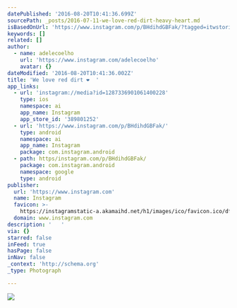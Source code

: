 ```yaml
---
datePublished: '2016-08-20T10:41:36.699Z'
sourcePath: _posts/2016-07-11-we-love-red-dirt-heavy-heart.md
isBasedOnUrl: 'https://www.instagram.com/p/BHdihdGBFak/?tagged=itwstories'
keywords: []
related: []
author:
  - name: adelecoelho
    url: 'https://www.instagram.com/adelecoelho'
    avatar: {}
dateModified: '2016-08-20T10:41:36.002Z'
title: 'We love red dirt ❤  '
app_links:
  - url: 'instagram://media?id=1287336901061400228'
    type: ios
    namespace: ai
    app_name: Instagram
    app_store_id: '389801252'
  - url: 'https://www.instagram.com/p/BHdihdGBFak/'
    type: android
    namespace: ai
    app_name: Instagram
    package: com.instagram.android
  - path: https/instagram.com/p/BHdihdGBFak/
    package: com.instagram.android
    namespace: google
    type: android
publisher:
  url: 'https://www.instagram.com'
  name: Instagram
  favicon: >-
    https://instagramstatic-a.akamaihd.net/h1/images/ico/favicon.ico/dfa85bb1fd63.ico
  domain: www.instagram.com
description: '   '
via: {}
starred: false
inFeed: true
hasPage: false
inNav: false
_context: 'http://schema.org'
_type: Photograph

---
```

![   ](https://imgflo.herokuapp.com/graph/vahj1ThiexotieMo/8dcb1ec0871e02e29b531282e000a9ac/noop.jpg?input=https%3A%2F%2Fscontent.cdninstagram.com%2Ft51.2885-15%2Fs640x640%2Fsh0.08%2Fe35%2F13549518_1652494691739410_753217222_n.jpg%3Fig_cache_key%3DMTI4NzMzNjkwMTA2MTQwMDIyOA%253D%253D.2)